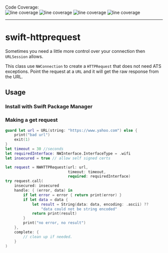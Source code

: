 Code Coverage:<br/> 
![line coverage](https://gist.githubusercontent.com/popmedic/91a7a42d5a8b205ed4d4da6553969aa7/raw/swift-httprequesting-instantiations-coverage.svg) 
![line coverage](https://gist.githubusercontent.com/popmedic/66bf591f9bf0903867893afad30b8b2c/raw/swift-httprequesting-functions-coverage.svg)
![line coverage](https://gist.githubusercontent.com/popmedic/85d803a29268ce9ae5a6e59f3d8f7882/raw/swift-httprequesting-lines-coverage.svg)
![line coverage](https://gist.githubusercontent.com/popmedic/ac14c03f4beef83001796db0c3a4c112/raw/swift-httprequesting-regions-coverage.svg)

---
# swift-httprequest

Sometimes you need a little more control over your connection then `URLSession` allows.

This class use `NWConnection` to create a `HTTPRequest` that does not need ATS exceptions. 
Point the request at a `URL` and it will get the raw response from the URL.  

## Usage

### Install with Swift Package Manager

### Making a get request

```swift
guard let url = URL(string: "https://www.yahoo.com") else {
	print("bad url")
	exit(1)
}
let timeout = 30 //seconds
let requiredInterface: NWInterface.InterfaceType = .wifi
let insecured = true // allow self signed certs

let request = NWHTTPRequest(url: url,
                            timeout: timeout,
                            required: requiredInterface)
try request.call(
    insecured: insecured
    handle: { (error, data) in
        if let error = error { return print(error) }
        if let data = data {
            let result = String(data: data, encoding: .ascii) ??
                "data could not be string encoded"
            return print(result)
        }
        print("no error, no result")
    },
    complete: {
        // clean up if needed.
    }
)
```
